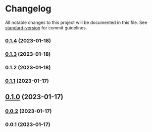 # Changelog

All notable changes to this project will be documented in this file. See [standard-version](https://github.com/conventional-changelog/standard-version) for commit guidelines.

### [0.1.4](https://github.com/srsharmaamit/cryptosutra/compare/v0.1.3...v0.1.4) (2023-01-18)

### [0.1.3](https://github.com/srsharmaamit/cryptosutra/compare/v0.1.2...v0.1.3) (2023-01-18)

### 0.1.2 (2023-01-18)

### [0.1.1](https://github.com/srsharmaamit/cryptosutra/compare/v0.1.0...v0.1.1) (2023-01-17)

## [0.1.0](https://github.com/srsharmaamit/cryptosutra/compare/v0.0.2...v0.1.0) (2023-01-17)

### [0.0.2](https://github.com/srsharmaamit/cryptosutra/compare/v0.0.1...v0.0.2) (2023-01-17)

### 0.0.1 (2023-01-17)
